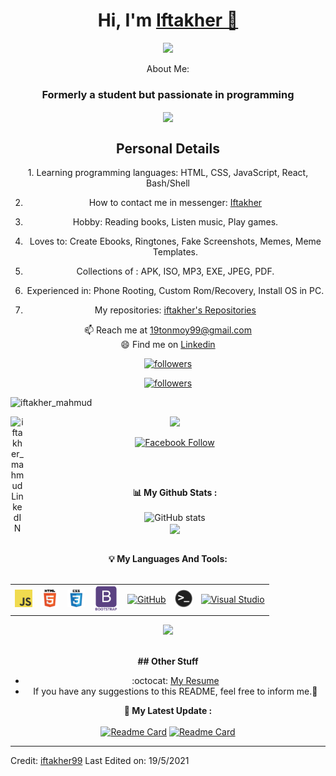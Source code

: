 # <h1 align="center">Hi, I'm <a href="https://github.com/iftakher99">Iftakher 🚀<a></h1>
    
<p align="center">
    <img width="200" src="https://i.pinimg.com/564x/0f/8b/28/0f8b2870896edcde8f6149fe2733faaf.jpg">
</p>

<div align="center">
<strong></strong> About Me:<br>
<h3 align="center">Formerly a student but passionate in programming</h3>
<p align="center"> 
<img align="center" src="https://img.shields.io/badge/In%20all%20github%20repositories%20I%20have%20written-8372%20lines%20of%20code-blue">



<br />

</p>
<h2 align="center">Personal Details</h2>
<p align="center">
1. Learning programming languages: HTML, CSS, JavaScript, React, Bash/Shell
 
2. How to contact me in messenger: <a href = "https://m.me/iftakher99" target="blank">Iftakher</a>

3. Hobby: Reading books, Listen music, Play games.

4. Loves to: Create Ebooks, Ringtones, Fake Screenshots, Memes, Meme Templates.

5. Collections of : APK, ISO, MP3, EXE, JPEG, PDF.

6. Experienced in: Phone Rooting, Custom Rom/Recovery, Install OS in PC.

7. My repositories: <a href= "https://github.com/iftakher99?tab=repositories" target="blank"> iftakher's Repositories</a>
</p>
📫 Reach me at <a href="mailto:19tonmoy99@gmail.com">19tonmoy99@gmail.com</a><br>
😄 Find me on <a href="https://www.linkedin.com/in/iftakher-mahmud/">Linkedin</a><br>
<p align="center">

  <a href="https://twitter.com/iftakher_mahmud"><img alt="followers" title=" Twitter" src="https://img.shields.io/twitter/follow/iftakher_mahmud?color=55960c&label=Follow&logo=twitter&logoColor=white&style=for-the-badge"/></a>

 
  <a href="https://github.com/iftakher99"><img alt="followers" title=" Github" src="https://img.shields.io/github/followers/iftakher99?color=236ad3&style=for-the-badge&logo=github&label=Follow"/></a>
  
   <p align="left"> <img src="https://komarev.com/ghpvc/?username=iftakher99&label=Profile%20views&color=0e75b6&style=flat" alt="iftakher_mahmud" />
    </p>
    <a href="https://www.linkedin.com/in/iftakher-mahmud/">
  <img align="left" alt="iftakher_mahmud LinkedIN" width="22px" src="https://raw.githubusercontent.com/peterthehan/peterthehan/master/assets/linkedin.svg" />
</a>

![](https://visitor-badge.glitch.me/badge?page_id=iftakher99.iftakher99)
  
  [![Facebook Follow](https://img.shields.io/badge/%20-Follow-black?color=14171A&labelColor=1976d2&logo=facebook&logoColor=ffffff)](https://www.facebook.com/iftakher99/) 
 
 
 
</p><br><br>

<strong>📊 My Github Stats :</strong><br><br>
![GitHub stats](https://github-readme-stats.vercel.app/api?username=iftakher99&show_icons=true&count_private=true&include_all_commits=true&theme=radical)<br>
<img align="center" src="https://github-readme-streak-stats.herokuapp.com/?user=iftakher99&theme=radical&hide_border=true"/><br><br>

<strong>💡 My Languages And Tools:</strong><br><br>
<table>
    <tbody>
        <tr>
            <td><a href="#"><img alt="JavaScript" title="JavaScript" height="28px"
                        src="https://raw.githubusercontent.com/github/explore/80688e429a7d4ef2fca1e82350fe8e3517d3494d/topics/javascript/javascript.png" /></a>
            </td>
            <td><a href="#"><img alt="HTML5" title="HTML5" height="28px"
                        src="https://raw.githubusercontent.com/github/explore/80688e429a7d4ef2fca1e82350fe8e3517d3494d/topics/html/html.png" /></a>
            </td>
            <td><a href="#"><img alt="CSS3" title="CSS3" height="28px"
                        src="https://raw.githubusercontent.com/github/explore/80688e429a7d4ef2fca1e82350fe8e3517d3494d/topics/css/css.png" /></a>
            </td>
          <td><a href="https://getbootstrap.com" target="_blank"> 
            <img src="https://raw.githubusercontent.com/devicons/devicon/master/icons/bootstrap/bootstrap-plain-wordmark.svg" alt="bootstrap" width="40" height="40"/>
            </td>
             <td><a href="#"><img alt="GitHub" title="GitHub" height="28px"
                        src="https://i.imgur.com/DZgetVv.png" /></a>
            </td>
          <td><a href="#"><img alt="Terminal" title="Terminal" height="28px"
                        src="https://raw.githubusercontent.com/github/explore/80688e429a7d4ef2fca1e82350fe8e3517d3494d/topics/terminal/terminal.png" /></a>
            </td>
            <td><a href="#"><img alt="Visual Studio" title="Visual Studio Code" height="28px"
                        src="https://img.icons8.com/fluent/48/000000/visual-studio-code-2019.png" /></a>
          </td>
         </tr>
     </tbody>
</table>
<img src="https://github-readme-stats.vercel.app/api/top-langs/?username=iftakher99&card_width=550&&show_icons=true&title_color=ffffff&icon_color=bb2acf&text_color=daf7dc&bg_color=151515">
<br><br>


<strong>## Other Stuff </strong>
  - :octocat: [My Resume](https://drive.google.com/file/d/1ddSYJHLZbP8AiQv19NzE-sJhGDQFrwhX/view?usp=sharing)
  - If you have any suggestions to this README, feel free to inform me.:grimacing: 

<strong>🚀 My Latest Update :</strong><br><br>
[![Readme Card](https://github-readme-stats.vercel.app/api/pin/?username=iftakher99&repo=iftakher99&theme=radical)](https://github.com/iftakher99/iftakher99)
[![Readme Card](https://github-readme-stats.vercel.app/api/pin/?username=iftakher99&repo=Responsive-Web-Design&theme=radical)](https://github.com/iftakher99/Responsive-Web-Design)
</div>

------
Credit: [iftakher99](https://github.com/iftakher99)
Last Edited on: 19/5/2021
